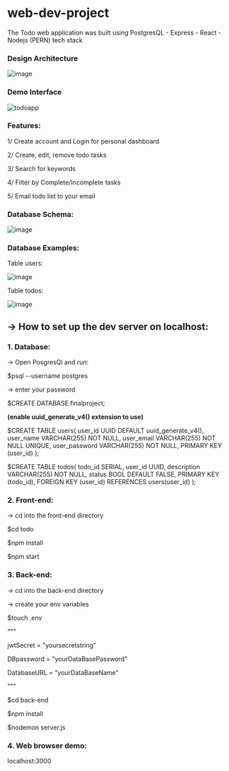 # web-dev-project
The Todo web application was built using PostgresQL - Express - React - Nodejs (PERN) tech stack

### Design Architecture
![image](https://user-images.githubusercontent.com/72519491/219484565-582fdf82-e953-4dd3-b644-7f76b7ab3000.png)

### Demo Interface
![todoapp](https://user-images.githubusercontent.com/72519491/215282425-6eeb9c64-c208-426c-ac80-89eb6d7b79dd.png)

### Features:

1/ Create account and Login for personal dashboard

2/ Create, edit, remove todo tasks

3/ Search for keywords

4/ Filter by Complete/Incomplete tasks

5/ Email todo list to your email

### Database Schema:

![image](https://user-images.githubusercontent.com/72519491/219490248-b975a8d9-3565-40c6-8a18-13b8c80da3fe.png)

### Database Examples:
Table users:

![image](https://user-images.githubusercontent.com/72519491/219488631-fe3e99e9-8084-4c1c-af2d-d065c3098566.png)

Table todos:

![image](https://user-images.githubusercontent.com/72519491/219488999-1c5bdc83-93cd-4f31-b837-212bd9560c98.png)

## -> How to set up the dev server on localhost:

### 1. Database:

-> Open PosgresQl and run:

$psql --username postgres

-> enter your password

$CREATE DATABASE finalproject;

**(enable uuid_generate_v4() extension to use)**

$CREATE TABLE users(
  user_id UUID DEFAULT uuid_generate_v4(),
  user_name VARCHAR(255) NOT NULL,
  user_email VARCHAR(255) NOT NULL UNIQUE,
  user_password VARCHAR(255) NOT NULL,
  PRIMARY KEY (user_id)
);

$CREATE TABLE todos(
  todo_id SERIAL,
  user_id UUID,
  description VARCHAR(255) NOT NULL,
  status BOOL DEFAULT FALSE,
  PRIMARY KEY (todo_id),
  FOREIGN KEY (user_id) REFERENCES users(user_id)
);


### 2. Front-end:
-> cd into the front-end directory

$cd todo

$npm install 

$npm start


### 3. Back-end:

-> cd into the back-end directory

-> create your env variables

$touch .env

"""

jwtSecret = "yoursecretstring"

DBpassword = "yourDataBasePassword"

DatabaseURL = "yourDataBaseName"

"""

$cd back-end

$npm install

$nodemon server.js

### 4. Web browser demo:

localhost:3000




